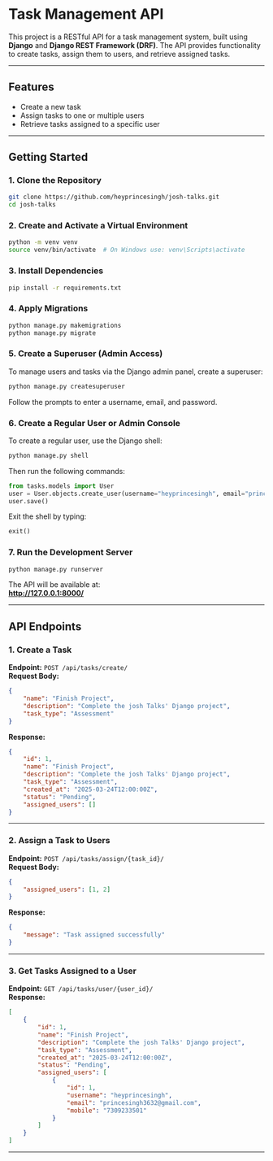 # Task Management API

This project is a RESTful API for a task management system, built using **Django** and **Django REST Framework (DRF)**. The API provides functionality to create tasks, assign them to users, and retrieve assigned tasks.

---

## Features

- Create a new task
- Assign tasks to one or multiple users
- Retrieve tasks assigned to a specific user

---

## Getting Started

### 1. Clone the Repository

```bash
git clone https://github.com/heyprincesingh/josh-talks.git
cd josh-talks
```

### 2. Create and Activate a Virtual Environment

```bash
python -m venv venv
source venv/bin/activate  # On Windows use: venv\Scripts\activate
```

### 3. Install Dependencies

```bash
pip install -r requirements.txt
```

### 4. Apply Migrations

```bash
python manage.py makemigrations
python manage.py migrate
```

### 5. Create a Superuser (Admin Access)

To manage users and tasks via the Django admin panel, create a superuser:

```bash
python manage.py createsuperuser
```

Follow the prompts to enter a username, email, and password.

### 6. Create a Regular User or Admin Console

To create a regular user, use the Django shell:

```bash
python manage.py shell
```

Then run the following commands:

```python
from tasks.models import User
user = User.objects.create_user(username="heyprincesingh", email="princesingh3632@gmail.com", password="password123", mobile="7309233501")
user.save()
```

Exit the shell by typing:

```python
exit()
```

### 7. Run the Development Server

```bash
python manage.py runserver
```

The API will be available at:  
**http://127.0.0.1:8000/**

---

## API Endpoints

### 1. Create a Task

**Endpoint:** `POST /api/tasks/create/`  
**Request Body:**
```json
{
    "name": "Finish Project",
    "description": "Complete the josh Talks' Django project",
    "task_type": "Assessment"
}
```
**Response:**
```json
{
    "id": 1,
    "name": "Finish Project",
    "description": "Complete the josh Talks' Django project",
    "task_type": "Assessment",
    "created_at": "2025-03-24T12:00:00Z",
    "status": "Pending",
    "assigned_users": []
}
```

---

### 2. Assign a Task to Users

**Endpoint:** `POST /api/tasks/assign/{task_id}/`  
**Request Body:**
```json
{
    "assigned_users": [1, 2]
}
```
**Response:**
```json
{
    "message": "Task assigned successfully"
}
```

---

### 3. Get Tasks Assigned to a User

**Endpoint:** `GET /api/tasks/user/{user_id}/`  
**Response:**
```json
[
    {
        "id": 1,
        "name": "Finish Project",
        "description": "Complete the josh Talks' Django project",
        "task_type": "Assessment",
        "created_at": "2025-03-24T12:00:00Z",
        "status": "Pending",
        "assigned_users": [
            {
                "id": 1,
                "username": "heyprincesingh",
                "email": "princesingh3632@gmail.com",
                "mobile": "7309233501"
            }
        ]
    }
]
```

---
